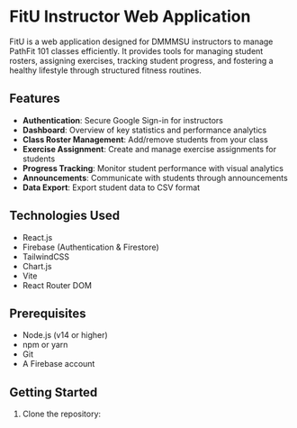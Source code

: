 # FitU Instructor Web Application

FitU is a web application designed for DMMMSU instructors to manage PathFit 101 classes efficiently. It provides tools for managing student rosters, assigning exercises, tracking student progress, and fostering a healthy lifestyle through structured fitness routines.

## Features

- **Authentication**: Secure Google Sign-in for instructors
- **Dashboard**: Overview of key statistics and performance analytics
- **Class Roster Management**: Add/remove students from your class
- **Exercise Assignment**: Create and manage exercise assignments for students
- **Progress Tracking**: Monitor student performance with visual analytics
- **Announcements**: Communicate with students through announcements
- **Data Export**: Export student data to CSV format

## Technologies Used

- React.js
- Firebase (Authentication & Firestore)
- TailwindCSS
- Chart.js
- Vite
- React Router DOM

## Prerequisites

- Node.js (v14 or higher)
- npm or yarn
- Git
- A Firebase account

## Getting Started

1. Clone the repository: 